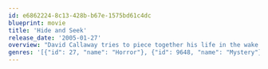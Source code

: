 ```yaml
---
id: e6862224-8c13-428b-b67e-1575bd61c4dc
blueprint: movie
title: 'Hide and Seek'
release_date: '2005-01-27'
overview: "David Callaway tries to piece together his life in the wake of his wife's suicide and has been left to raise his nine-year-old daughter, Emily on his own. David is at first amused to discover that Emily has created an imaginary friend named 'Charlie', but it isn't long before 'Charlie' develops a sinister and violent side, and as David struggles with his daughter's growing emotional problems, he comes to the frightening realisation that 'Charlie' isn't just a figment of Emily's imagination."
genres: '[{"id": 27, "name": "Horror"}, {"id": 9648, "name": "Mystery"}, {"id": 53, "name": "Thriller"}]'
---
```

